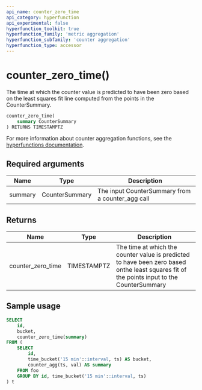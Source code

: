 ```yaml
---
api_name: counter_zero_time
api_category: hyperfunction
api_experimental: false
hyperfunction_toolkit: true
hyperfunction_family: 'metric aggregation'
hyperfunction_subfamily: 'counter aggregation'
hyperfunction_type: accessor
---
```


# counter_zero_time() <tag type="toolkit" content="Toolkit" />
The time at which the counter value is predicted to have been zero based on the
least squares fit line computed from the points in the CounterSummary.

```sql
counter_zero_time(
    summary CounterSummary
) RETURNS TIMESTAMPTZ
```

For more information about counter aggregation functions, see the
[hyperfunctions documentation][hyperfunctions-counter-agg].

## Required arguments

|Name|Type|Description|
|-|-|-|
|summary|CounterSummary|The input CounterSummary from a counter_agg call|

## Returns

|Name|Type|Description|
|-|-|-|
|counter_zero_time|TIMESTAMPTZ|The time at which the counter value is predicted to have been zero based onthe least squares fit of the points input to the CounterSummary|

## Sample usage

```sql
SELECT
    id,
    bucket,
    counter_zero_time(summary)
FROM (
    SELECT
        id,
        time_bucket('15 min'::interval, ts) AS bucket,
        counter_agg(ts, val) AS summary
    FROM foo
    GROUP BY id, time_bucket('15 min'::interval, ts)
) t
```

[hyperfunctions-counter-agg]: timescaledb/:currentVersion:/how-to-guides/hyperfunctions/counter-aggregation/
